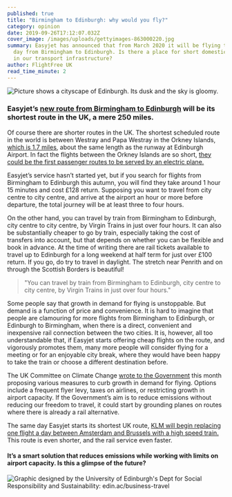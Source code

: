 ```yaml
---
published: true
title: "Birmingham to Edinburgh: why would you fly?"
category: opinion
date: 2019-09-26T17:12:07.032Z
cover_image: /images/uploads/gettyimages-863000220.jpg
summary: Easyjet has announced that from March 2020 it will be flying twice a
  day from Birmingham to Edinburgh. Is there a place for short domestic routes
  in our transport infrastructure?
author: FlightFree UK
read_time_minute: 2
---
```

![Picture shows a cityscape of Edinburgh. Its dusk and the sky is gloomy. ](/images/uploads/edinburgh-peter-cordes-h-qx6kayujq-unsplash.jpg.crdownload.jpg "Edinburgh - Photo credit: Peter Cordes (Source: Unsplash)")

### Easyjet’s [new route from Birmingham to Edinburgh](https://www.independent.co.uk/travel/news-and-advice/easyjet-birmingham-edinburgh-plane-flight-flybe-virgin-trains-climate-change-a9110166.html) will be its shortest route in the UK, a mere 250 miles.

Of course there are shorter routes in the UK. The shortest scheduled route in the world is between Westray and Papa Westray in the Orkney Islands, [which is 1.7 miles](https://www.loganair.co.uk/travel-information/orkney-inter-island-services/), about the same length as the runway at Edinburgh Airport. In fact the flights between the Orkney Islands are so short, [they could be the first passenger routes to be served by an electric plane. ](https://www.bbc.co.uk/news/uk-scotland-north-east-orkney-shetland-45876604)

Easyjet’s service hasn’t started yet, but if you search for flights from Birmingham to Edinburgh this autumn, you will find they take around 1 hour 15 minutes and cost £128 return. Supposing you want to travel from city centre to city centre, and arrive at the airport an hour or more before departure, the total journey will be at least three to four hours.

On the other hand, you can travel by train from Birmingham to Edinburgh, city centre to city centre, by Virgin Trains in just over four hours. It can also be substantially cheaper to go by train, especially taking the cost of transfers into account, but that depends on whether you can be flexible and book in advance. At the time of writing there are rail tickets available to travel up to Edinburgh for a long weekend at half term for just over £100 return. If you go, do try to travel in daylight. The stretch near Penrith and on through the Scottish Borders is beautiful!

> "You can travel by train from Birmingham to Edinburgh, city centre to city centre, by Virgin Trains in just over four hours."

Some people say that growth in demand for flying is unstoppable. But demand is a function of price and convenience. It is hard to imagine that people are clamouring for more flights from Birmingham to Edinburgh, or Edinburgh to Birmingham, when there is a direct, convenient and inexpensive rail connection between the two cities. It is, however, all too understandable that, if Easyjet starts offering cheap flights on the route, and vigorously promotes them, many more people will consider flying for a meeting or for an enjoyable city break, where they would have been happy to take the train or choose a different destination before.

The UK Committee on Climate Change [wrote to the Government](https://www.theccc.org.uk/publication/letter-international-aviation-and-shipping/) this month proposing various measures to curb growth in demand for flying. Options include a frequent flyer levy, taxes on airlines, or restricting growth in airport capacity. If the Government’s aim is to reduce emissions without reducing our freedom to travel, it could start by grounding planes on routes where there is already a rail alternative.

The same day Easyjet starts its shortest UK route, [KLM will begin replacing one flight a day between Amsterdam and Brussels with a high speed train. ](https://www.independent.co.uk/travel/news-and-advice/klm-flight-train-amsterdam-shiphol-brussels-thalys-emissions-a9108446.html)This route is even shorter, and the rail service even faster.

#### It’s a smart solution that reduces emissions while working with limits on airport capacity. Is this a glimpse of the future?

![](/images/uploads/trains-vs-planes-uk-v3.png "Graphic designed by the University of Edinburgh's Dept for Social Responsibility and Sustainability: edin.ac/business-travel")